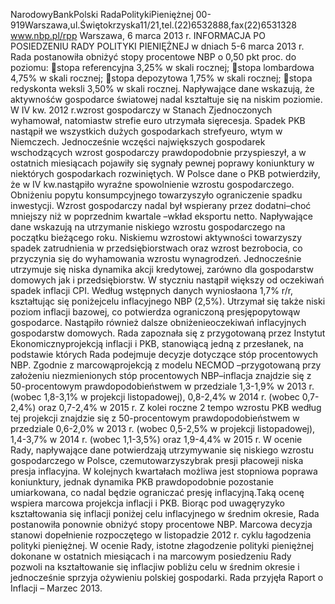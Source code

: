 NarodowyBankPolski
RadaPolitykiPieniężnej
00-919Warszawa,ul.Świętokrzyska11/21,tel.(22)6532888,fax(22)6531328
www.nbp.pl/rpp
Warszawa, 6 marca 2013 r.
INFORMACJA PO POSIEDZENIU RADY POLITYKI PIENIĘŻNEJ
w dniach 5-6 marca 2013 r.
Rada postanowiła obniżyć stopy procentowe NBP o 0,50 pkt proc. do poziomu:
stopa referencyjna 3,25% w skali rocznej;
stopa lombardowa 4,75% w skali rocznej;
stopa depozytowa 1,75% w skali rocznej;
stopa redyskonta weksli 3,50% w skali rocznej.
Napływające dane wskazują, że aktywnośćw gospodarce światowej nadal kształtuje się na
niskim poziomie. W IV kw. 2012 r.wzrost gospodarczy w Stanach Zjednoczonych
wyhamował, natomiastw strefie euro utrzymała sięrecesja. Spadek PKB nastąpił we
wszystkich dużych gospodarkach strefyeuro, wtym w Niemczech. Jednocześnie wczęści
największych gospodarek wschodzących wzrost gospodarczy prawdopodobnie przyspieszył, a
w ostatnich miesiącach pojawiły się sygnały pewnej poprawy koniunktury w niektórych
gospodarkach rozwiniętych.
W Polsce dane o PKB potwierdziły, że w IV kw.nastąpiło wyraźne spowolnienie wzrostu
gospodarczego. Obniżeniu popytu konsumpcyjnego towarzyszyło ograniczenie spadku
inwestycji. Wzrost gospodarczy nadal był wspierany przez dodatni–choć mniejszy niż w
poprzednim kwartale –wkład eksportu netto.
Napływające dane wskazują na utrzymanie niskiego wzrostu gospodarczego na początku
bieżącego roku. Niskiemu wzrostowi aktywności towarzyszy spadek zatrudnienia w
przedsiębiorstwach oraz wzrost bezrobocia, co przyczynia się do wyhamowania wzrostu
wynagrodzeń. Jednocześnie utrzymuje się niska dynamika akcji kredytowej, zarówno dla
gospodarstw domowych jak i przedsiębiorstw.
W styczniu nastąpił większy od oczekiwań spadek inflacji CPI. Według wstępnych danych
wyniosłaona 1,7% r/r, kształtując się poniżejcelu inflacyjnego NBP (2,5%). Utrzymał się
także niski poziom inflacji bazowej, co potwierdza ograniczoną presjępopytowąw
gospodarce. Nastąpiło również dalsze obniżenieoczekiwań inflacyjnych gospodarstw
domowych.
Rada zapoznała się z przygotowaną przez Instytut Ekonomicznyprojekcją inflacji i PKB,
stanowiącą jedną z przesłanek, na podstawie których Rada podejmuje decyzje dotyczące stóp
procentowych NBP.
Zgodnie z marcowąprojekcją z modelu NECMOD –przygotowaną przy założeniu
niezmienionych stóp procentowych NBP–inflacja znajdzie się z 50-procentowym
prawdopodobieństwem w przedziale 1,3-1,9% w 2013 r. (wobec 1,8-3,1% w projekcji
listopadowej), 0,8-2,4% w 2014 r. (wobec 0,7-2,4%) oraz 0,7-2,4% w 2015 r. Z kolei roczne
2
tempo wzrostu PKB według tej projekcji znajdzie się z 50-procentowym
prawdopodobieństwem w przedziale 0,6-2,0% w 2013 r. (wobec 0,5-2,5% w projekcji
listopadowej), 1,4-3,7% w 2014 r. (wobec 1,1-3,5%) oraz 1,9-4,4% w 2015 r.
W ocenie Rady, napływające dane potwierdzają utrzymywanie się niskiego wzrostu
gospodarczego w Polsce, czemutowarzyszybrak presji płacoweji niska presja inflacyjna. W
kolejnych kwartałach możliwa jest stopniowa poprawa koniunktury, jednak dynamika PKB
prawdopodobnie pozostanie umiarkowana, co nadal będzie ograniczać presję inflacyjną.Taką
ocenę wspiera marcowa projekcja inflacji i PKB.
Biorąc pod uwagęryzyko kształtowania się inflacji poniżej celu inflacyjnego w średnim
okresie, Rada postanowiła ponownie obniżyć stopy procentowe NBP. Marcowa decyzja
stanowi dopełnienie rozpoczętego w listopadzie 2012 r. cyklu łagodzenia polityki pieniężnej.
W ocenie Rady, istotne złagodzenie polityki pieniężnej dokonane w ostatnich miesiącach i na
marcowym posiedzeniu Rady pozwoli na kształtowanie się inflacjiw pobliżu celu w średnim
okresie i jednocześnie sprzyja ożywieniu polskiej gospodarki.
Rada przyjęła Raport o Inflacji – Marzec 2013.
